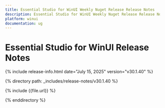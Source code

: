 ```yaml
---
title: Essential Studio for WinUI Weekly Nuget Release Release Notes  
description: Essential Studio for WinUI Weekly Nuget Release Release Notes  
platform: winui
documentation: ug
---
```


# Essential Studio for WinUI  Release Notes  

{% include release-info.html date="July 15, 2025"  version="v30.1.40" %}

{% directory path: _includes/release-notes/v30.1.40 %}

{% include {{file.url}} %}

{% enddirectory %}